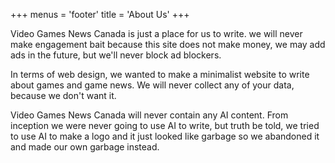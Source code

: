 +++
menus = 'footer'
title = 'About Us'
+++

Video Games News Canada is just a place for us to write. we will never make engagement bait because this site does not make money, we may add ads in the future, but we'll never block ad blockers.

In terms of web design, we wanted to make a minimalist website to write about games and game news. We will never collect any of your data, because we don't want it. 

Video Games News Canada will never contain any AI content. From inception we were never going to use AI to write, but truth be told,  we tried to use AI to make a logo and it just looked like garbage so we abandoned it and made our own garbage instead.